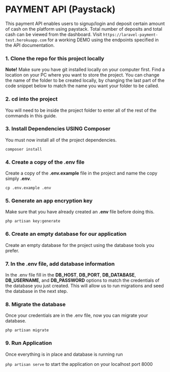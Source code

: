 # PAYMENT API (Paystack)

This payment API enables users to signup/login and deposit certain amount of cash on the platform using paystack. Total number of deposits and total cash can be viewed from the dashboard.
Visit `https://laravel-payment-test.herokuapp.com` for a working DEMO using the endpoints specified in the API documentation.


### 1. Clone the repo for this project locally

**Note!** Make sure you have git installed locally on your computer first. Find a location on your PC where you want to store the project. You can change the name of the folder to be created locally, by changing the last part of the code snippet below to match the name you want your folder to be called.

### 2. cd into the project
You will need to be inside the project folder to enter all of the rest of the commands in this guide.

### 3. Install Dependencies USING Composer
You must now install all of the project dependencies.

`composer install`

### 4. Create a copy of the .env file
Create a copy of the **.env.example** file in the project and name the copy simply **.env**.

`cp .env.example .env`

### 5. Generate an app encryption key
Make sure that you have already created an **.env** file before doing this.

`php artisan key:generate`

### 6. Create an empty database for our application
Create an empty database for the project using the database tools you prefer.

### 7. In the .env file, add database information
In the .env file fill in the **DB_HOST**, **DB_PORT**, **DB_DATABASE**, **DB_USERNAME**, and **DB_PASSWORD** options to match the credentials of the database you just created. This will allow us to run migrations and seed the database in the next step.

### 8. Migrate the database
Once your credentials are in the .env file, now you can migrate your database.

`php artisan migrate`

### 9. Run Application
Once everything is in place and database is running run 

`php artisan serve` to start the application on your localhost port 8000
